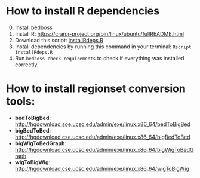 # How to install R dependencies

0. Install bedboss
1. Install R: https://cran.r-project.org/bin/linux/ubuntu/fullREADME.html
2. Download this script: [installRdeps.R](https://github.com/databio/bedboss/blob/dev/scripts/installRdeps.R)
3. Install dependencies by running this command in your terminal: ```Rscript installRdeps.R```
4. Run `bedboss check-requirements` to check if everything was installed correctly.


# How to install regionset conversion tools:

- **bedToBigBed**: http://hgdownload.soe.ucsc.edu/admin/exe/linux.x86_64/bedToBigBed
- **bigBedToBed**: http://hgdownload.cse.ucsc.edu/admin/exe/linux.x86_64/bigBedToBed
- **bigWigToBedGraph**: http://hgdownload.cse.ucsc.edu/admin/exe/linux.x86_64/bigWigToBedGraph
- **wigToBigWig**: http://hgdownload.cse.ucsc.edu/admin/exe/linux.x86_64/wigToBigWig
